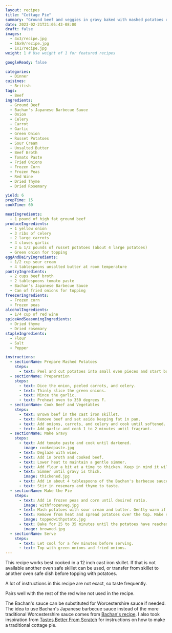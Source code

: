 ```yaml
---
layout: recipes
title: "Cottage Pie"
summary: "Ground beef and veggies in gravy baked with mashed potatoes on top"
date: 2023-02-21T21:05:43-08:00
draft: false
images:
  - 4x3/recipe.jpg
  - 16x9/recipe.jpg
  - 1x1/recipe.jpg
weight: 1 # Use weight of 1 for featured recipes

googleReady: false

categories:
  - Dinner
cuisines:
  - British
tags:
  - Beef
ingredients:
  - Ground Beef
  - Bachan's Japanese Barbecue Sauce
  - Onion
  - Celery
  - Carrot
  - Garlic
  - Green Onion
  - Russet Potatoes
  - Sour Cream
  - Unsalted Butter
  - Beef Broth
  - Tomato Paste
  - Fried Onions
  - Frozen Corn
  - Frozen Peas
  - Red Wine
  - Dried Thyme
  - Dried Rosemary

yield: 6
prepTime: 15
cookTime: 60

meatIngredients:
  - 1 pound of high fat ground beef
produceIngredients:
  - 1 yellow onion
  - 3 ribs of celery
  - 2 large carrots
  - 4 cloves garlic
  - 2 & 1/2 pounds of russet potatoes (about 4 large potatoes)
  - Green onion for topping
eggAndDairyIngredients:
  - 1/2 cup sour cream
  - 4 tablespoons unsalted butter at room temperature
pantryIngredients:
  - 2 cups beef broth
  - 2 tablespoons tomato paste
  - Bachan's Japanese Barbecue Sauce
  - Can of fried onions for topping
freezerIngredients:
  - Frozen corn
  - Frozen peas
alcoholIngredients:
  - 1/4 cup of red wine
spiceAndSeasoningIngredients:
  - Dried thyme
  - Dried rosemary
stapleIngredients:
  - Flour
  - Salt
  - Pepper

instructions:
  - sectionName: Prepare Mashed Potatoes
    steps:
      - text: Peel and cut potatoes into small even pieces and start boiling. Move on to next step while boiling keeping an eye on the potatoes to avoid overcooking. Drain when done.
  - sectionName: Preparation
    steps:
      - text: Dice the onion, peeled carrots, and celery.
      - text: Thinly slice the green onions.
      - text: Mince the garlic.
      - text: Preheat oven to 350 degrees F.
  - sectionName: Cook Beef and Vegetables
    steps:
      - text: Brown beef in the cast iron skillet.
      - text: Remove beef and set aside keeping fat in pan.
      - text: Add onions, carrots, and celery and cook until softened.
      - text: Add garlic and cook 1 to 2 minutes until fragrant.
  - sectionName: Make Gravy
    steps:
      - text: Add tomato paste and cook until darkened.
        image: cookedpaste.jpg
      - text: Deglaze with wine.
      - text: Add in broth and cooked beef.
      - text: Lower heat to maintain a gentle simmer.
      - text: Add flour a bit at a time to thicken. Keep in mind it will continue to thicken as it simmers. Should be about 1/4 cup of flour added.
      - text: Simmer until gravy is thick.
        image: thickened.jpg
      - text: Add in about 4 tablespoons of the Bachan's barbecue sauce until desired sweetness and taste is reached. Add extra salt if needed keeping in mind the Bachan's sauce is very salty.
      - text: Stir in rosemary and thyme to taste.
  - sectionName: Make the Pie
    steps:
      - text: Add in frozen peas and corn until desired ratio.
        image: withfrozenveg.jpg
      - text: Mash potatoes with sour cream and butter. Gently warm if needed to melt in butter. Add salt and pepper to taste.
      - text: Remove from heat and spread potatoes over the top. Make sure to spread evenly and get all the way to the edge.
        image: toppedwithpotato.jpg
      - text: Bake for 25 to 35 minutes until the potatoes have reached desired browning.
        image: browned.jpg
  - sectionName: Serve
    steps:
      - text: Let cool for a few minutes before serving.
      - text: Top with green onions and fried onions.
---
```


This recipe works best cooked in a 12 inch cast iron skillet. If that is not available another oven safe skillet can be used, or transfer from skillet to another oven safe dish before 
topping with potatoes.

A lot of instructions in this recipe are not exact, so taste frequently.

Pairs well with the rest of the red wine not used in the recipe.

The Bachan's sauce can be substituted for Worcestershire sauce if needed. The idea to use Bachan's Japanese barbecue sauce instead of the more traditional Worcestershire sauce comes from [Bachan's recipe](https://bachans.com/blogs/recipes/bachans-cottage-pie). 
I also took inspiration from [Tastes Better From Scratch](https://tastesbetterfromscratch.com/cottage-pie/) for instructions on how to make a traditional cottage pie.
